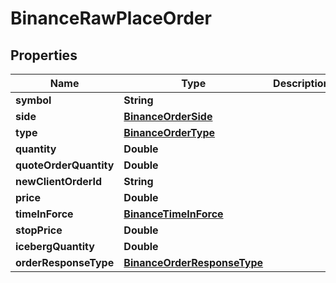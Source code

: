 # BinanceRawPlaceOrder

## Properties
Name | Type | Description | Notes
------------ | ------------- | ------------- | -------------
**symbol** | **String** |  |  [optional]
**side** | [**BinanceOrderSide**](BinanceOrderSide.md) |  |  [optional]
**type** | [**BinanceOrderType**](BinanceOrderType.md) |  |  [optional]
**quantity** | **Double** |  |  [optional]
**quoteOrderQuantity** | **Double** |  |  [optional]
**newClientOrderId** | **String** |  |  [optional]
**price** | **Double** |  |  [optional]
**timeInForce** | [**BinanceTimeInForce**](BinanceTimeInForce.md) |  |  [optional]
**stopPrice** | **Double** |  |  [optional]
**icebergQuantity** | **Double** |  |  [optional]
**orderResponseType** | [**BinanceOrderResponseType**](BinanceOrderResponseType.md) |  |  [optional]
